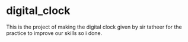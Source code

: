 # digital_clock
This is the project of making the digital clock given by sir tatheer for the practice to improve our skills so i done.
